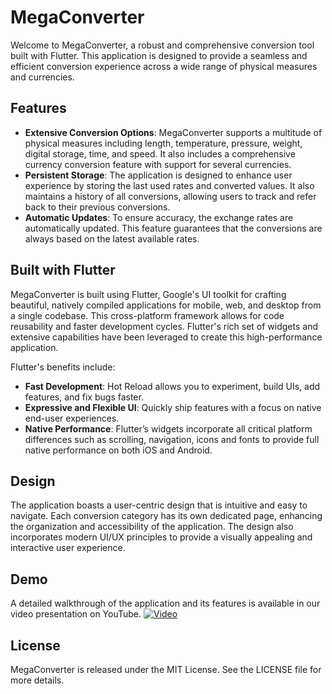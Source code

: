 # MegaConverter 

Welcome to MegaConverter, a robust and comprehensive conversion tool built with Flutter. This application is designed to provide a seamless and efficient conversion experience across a wide range of physical measures and currencies.

## Features

- **Extensive Conversion Options**: MegaConverter supports a multitude of physical measures including length, temperature, pressure, weight, digital storage, time, and speed. It also includes a comprehensive currency conversion feature with support for several currencies.
- **Persistent Storage**: The application is designed to enhance user experience by storing the last used rates and converted values. It also maintains a history of all conversions, allowing users to track and refer back to their previous conversions.
- **Automatic Updates**: To ensure accuracy, the exchange rates are automatically updated. This feature guarantees that the conversions are always based on the latest available rates.

## Built with Flutter

MegaConverter is built using Flutter, Google's UI toolkit for crafting beautiful, natively compiled applications for mobile, web, and desktop from a single codebase. This cross-platform framework allows for code reusability and faster development cycles. Flutter's rich set of widgets and extensive capabilities have been leveraged to create this high-performance application.

Flutter's benefits include:

- **Fast Development**: Hot Reload allows you to experiment, build UIs, add features, and fix bugs faster.
- **Expressive and Flexible UI**: Quickly ship features with a focus on native end-user experiences.
- **Native Performance**: Flutter’s widgets incorporate all critical platform differences such as scrolling, navigation, icons and fonts to provide full native performance on both iOS and Android.

## Design

The application boasts a user-centric design that is intuitive and easy to navigate. Each conversion category has its own dedicated page, enhancing the organization and accessibility of the application. The design also incorporates modern UI/UX principles to provide a visually appealing and interactive user experience.

## Demo

A detailed walkthrough of the application and its features is available in our video presentation on YouTube.
[![Video](https://youtu.be/kkj-4G_1BhQ)](https://youtu.be/kkj-4G_1BhQ)

## License

MegaConverter is released under the MIT License. See the LICENSE file for more details.
